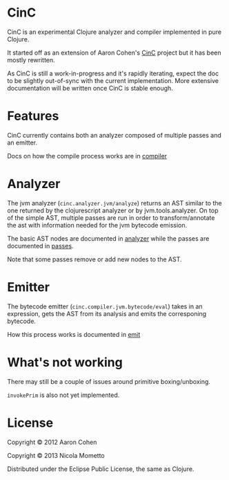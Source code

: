 # CinC

CinC is an experimental Clojure analyzer and compiler implemented in pure Clojure.

It started off as an extension of Aaron Cohen's [CinC](https://github.com/remleduff/CinC) project but it has been mostly rewritten.

As CinC is still a work-in-progress and it's rapidly iterating, expect the doc to be slightly out-of-sync with the current implementation.
More extensive documentation will be written once CinC is stable enough.

# Features

CinC currently contains both an analyzer composed of multiple passes and an emitter.

Docs on how the compile process works are in [compiler](doc/compiler.md)

# Analyzer

The jvm analyzer (`cinc.analyzer.jvm/analyze`) returns an AST similar to the one returned by the clojurescript analyzer or by jvm.tools.analyzer.
On top of the simple AST, multiple passes are run in order to transform/annotate the ast with information needed for the jvm bytecode emission.

The basic AST nodes are documented in [analyzer](doc/analyzer.md) while the passes are documented in [passes](doc/passes.md).

Note that some passes remove or add new nodes to the AST.

# Emitter

The bytecode emitter (`cinc.compiler.jvm.bytecode/eval`) takes in an expression, gets the AST from its analysis and emits the corresponing bytecode.

How this process works is documented in [emit](doc/emit.md)

# What's not working

There may still be a couple of issues around primitive boxing/unboxing.

`invokePrim` is also not yet implemented.

# License

Copyright © 2012 Aaron Cohen

Copyright © 2013 Nicola Mometto

Distributed under the Eclipse Public License, the same as Clojure.
